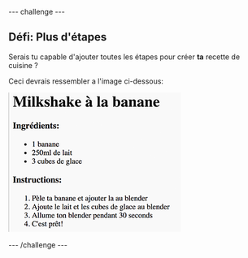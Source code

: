 --- challenge ---
## Défi: Plus d'étapes 
Serais tu capable d'ajouter toutes les étapes pour créer __ta__ recette de cuisine ?

Ceci devrais ressembler a l'image ci-dessous:

![screenshot](images/recipe-more-method.png)




--- /challenge ---